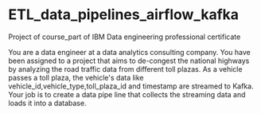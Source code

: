 # ETL_data_pipelines_airflow_kafka
Project of course_part of IBM Data engineering professional certificate

You are a data engineer at a data analytics consulting company. You have been assigned to a project that aims to de-congest the national highways by analyzing the road traffic data from different toll plazas. As a vehicle passes a toll plaza, the vehicle's data like vehicle_id,vehicle_type,toll_plaza_id and timestamp are streamed to Kafka. Your job is to create a data pipe line that collects the streaming data and loads it into a database.
